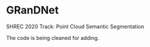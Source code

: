 # GRanDNet
SHREC 2020 Track: Point Cloud Semantic Segmentation

The code is being cleaned for adding.
